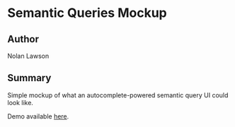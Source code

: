 Semantic Queries Mockup
=======================

Author
------
Nolan Lawson

Summary
----------
Simple mockup of what an autocomplete-powered semantic query UI could look like.

Demo available [here][1].

[1]: http://khresmoi.honservices.org/~khresmoi/public/semantic-queries-mockup/

